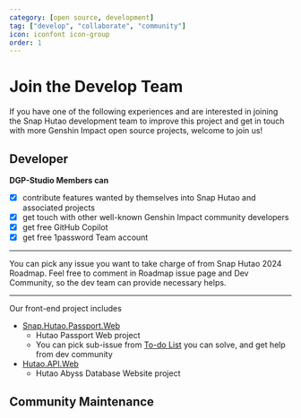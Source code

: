 ```yaml
---
category: [open source, development]
tag: ["develop", "collaborate", "community"]
icon: iconfont icon-group
order: 1
---
```


# Join the Develop Team

If you have one of the following experiences and are interested in joining the Snap Hutao development team to improve this project and get in touch with more Genshin Impact open source projects, welcome to join us!

## Developer

**DGP-Studio Members can**

- [x] contribute features wanted by themselves into Snap Hutao and associated projects
- [x] get touch with other well-known Genshin Impact community developers
- [x] get free GitHub Copilot
- [x] get free 1password Team account

---

<VPBanner
title="C# .NET Development"
content="<b>Responsible for:</b><br>Snap Hutao client and server development"
logo="/images/202312/C_sharp.svg"
:actions='[
{
text: "Join Dev Community",
link:"http://qm.qq.com/cgi-bin/qm/qr?_wv=1027&k=XJPjE6ffuYPkZmXvujdP1ZDY2BqL8RDg&authKey=YHBYvW4KmPUpPjGwYwGduG7ZELhFIkd9QxLHuwBFmm4UvQH1ThWiv%2FKPgeckiqt4&noverify=0&group_code=982424236",
},
{
text: "Snap Hutao 2024 Roadmap",
link: "https://github.com/DGP-Studio/Snap.Hutao/issues/1394",
type: "default",
},
]'
/>

You can pick any issue you want to take charge of from Snap Hutao 2024 Roadmap. Feel free to comment in Roadmap issue page and Dev Community, so the dev team can provide necessary helps.

---

<VPBanner
title="Web Development"
content="<b>Responsible for:</b><br>Hutao Abyss Database website and Hutao Passport website"
logo="/images/202401/javascript.svg"
:actions='[
{
text: "Join Dev Community",
link:"http://qm.qq.com/cgi-bin/qm/qr?_wv=1027&k=XJPjE6ffuYPkZmXvujdP1ZDY2BqL8RDg&authKey=YHBYvW4KmPUpPjGwYwGduG7ZELhFIkd9QxLHuwBFmm4UvQH1ThWiv%2FKPgeckiqt4&noverify=0&group_code=982424236",
},
]'
/>

Our front-end project includes

- [Snap.Hutao.Passport.Web](https://github.com/DGP-Studio/Snap.Hutao.Passport.Web)
  - Hutao Passport Web project
  - You can pick sub-issue from [To-do List](https://github.com/DGP-Studio/Snap.Hutao.Passport.Web/issues/5) you can solve, and get help from dev community
- [Hutao.API.Web](https://github.com/DGP-Studio/Hutao.API.Web)
  - Hutao Abyss Database Website project

## Community Maintenance

<VPBanner
title="Document Maintenance"
content="Maintain Snap Hutao documents<br>Requirement: familiar with Markdown syntax and basic concept of software development "
logo="/images/202312/documents.svg"
:actions='[
{
text: "Join Dev Community",
link:"http://qm.qq.com/cgi-bin/qm/qr?_wv=1027&k=XJPjE6ffuYPkZmXvujdP1ZDY2BqL8RDg&authKey=YHBYvW4KmPUpPjGwYwGduG7ZELhFIkd9QxLHuwBFmm4UvQH1ThWiv%2FKPgeckiqt4&noverify=0&group_code=982424236",
},
{
text: "Snap Hutao Document",
link: "https://github.com/DGP-Studio/Snap.Hutao.Docs",
type: "default",
},
]'
/>

<VPBanner
title="Video Editing"
content="Creation of Snap Hutao promotion and tutorial videos"
logo="/images/202312/video-editing.svg"
:actions='[
{
text: "Join Dev Community",
link:"http://qm.qq.com/cgi-bin/qm/qr?_wv=1027&k=XJPjE6ffuYPkZmXvujdP1ZDY2BqL8RDg&authKey=YHBYvW4KmPUpPjGwYwGduG7ZELhFIkd9QxLHuwBFmm4UvQH1ThWiv%2FKPgeckiqt4&noverify=0&group_code=982424236",
},
]'
/>
